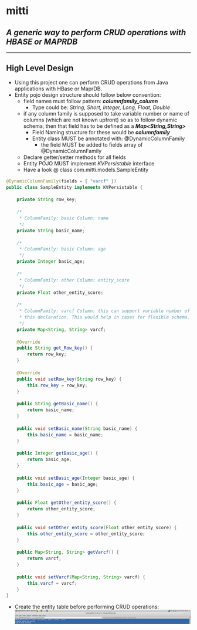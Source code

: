 # mitti
## *A generic way to perform CRUD operations with HBASE or MAPRDB*

-----------------
High Level Design
-----------------

- Using this project one can perform CRUD operations from Java applications with HBase or MaprDB.
- Entity pojo design structure should follow below convention:
  - field names must follow pattern: **_columnfamily_column_**
     - Type could be: _String, Short, Integer, Long, Float, Double_ 
  - if any column family is supposed to take variable number or name of columns (which are not known upfront) so as to follow dynamic schema, then that field has to be defined as a **_Map<String,String>_**
    - Field Naming structure for these would be **_columnfamily_**
    - Entity class MUST be annotated with: @DynamicColumnFamily
        - the field MUST be added to fields array of @DynamicColumnFamily
  - Declare getter/setter methods for all fields
  - Entity POJO MUST implement _KVPersistable_ interface
  - Have a look @ class com.mitti.models.SampleEntity

```java
@DynamicColumnFamily(fields = { "varcf" })
public class SampleEntity implements KVPersistable {

	private String row_key;

	/*
	 * ColumnFamily: basic Column: name
	 */
	private String basic_name;

	/*
	 * ColumnFamily: basic Column: age
	 */
	private Integer basic_age;

	/*
	 * ColumnFamily: other Column: entity_score
	 */
	private Float other_entity_score;

	/*
	 * ColumnFamily: varcf Column: this can support variable number of columns by
	 * this declaration. This would help in cases for flexible schema.
	 */
	private Map<String, String> varcf;

	@Override
	public String get_Row_key() {
		return row_key;
	}

	@Override
	public void setRow_key(String row_key) {
		this.row_key = row_key;
	}

	public String getBasic_name() {
		return basic_name;
	}

	public void setBasic_name(String basic_name) {
		this.basic_name = basic_name;
	}

	public Integer getBasic_age() {
		return basic_age;
	}

	public void setBasic_age(Integer basic_age) {
		this.basic_age = basic_age;
	}

	public Float getOther_entity_score() {
		return other_entity_score;
	}

	public void setOther_entity_score(Float other_entity_score) {
		this.other_entity_score = other_entity_score;
	}

	public Map<String, String> getVarcf() {
		return varcf;
	}

	public void setVarcf(Map<String, String> varcf) {
		this.varcf = varcf;
	}
}
```
  - Create the entity table before performing CRUD operations:
  ![create table](https://github.com/manojkumarvohra/mitti/blob/master/src/main/resources/images/create%20table.jpg)
  

